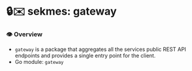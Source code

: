 # 🔒✉️ sekmes: gateway

### 👁️ Overview
- `gateway` is a package that aggregates all the services public REST API endpoints and provides a single entry point for the client.
- Go module: `gateway`